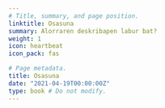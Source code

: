 ```yaml
---
# Title, summary, and page position.
linktitle: Osasuna
summary: Alorraren deskribapen labur bat?
weight: 1
icon: heartbeat
icon_pack: fas

# Page metadata.
title: Osasuna
date: "2021-04-19T00:00:00Z"
type: book # Do not modify.
---
```


